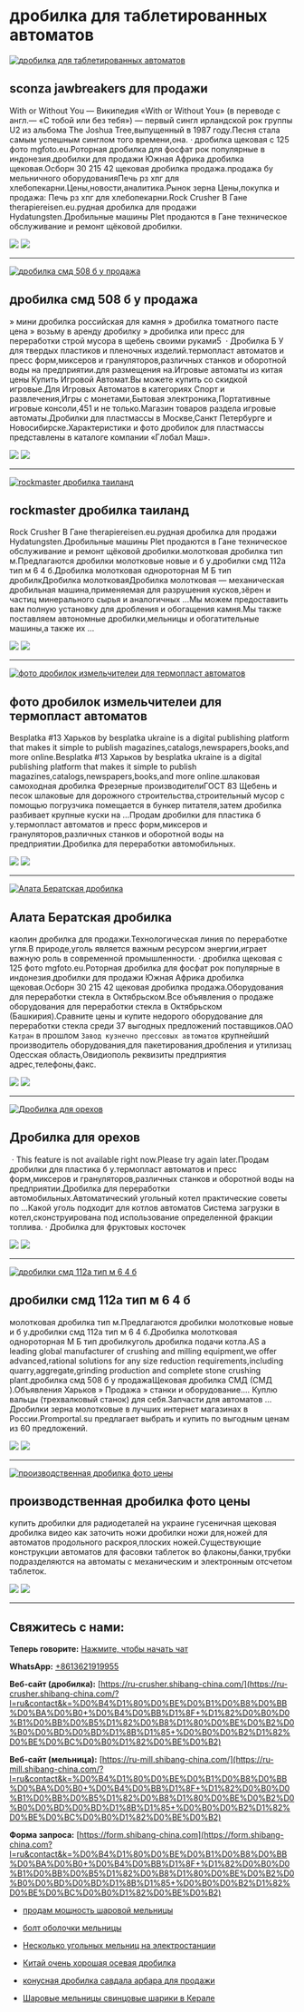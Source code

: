 # дробилка для таблетированных автоматов

<a href="https://swt.shibang-china.com/?l=ru&img&k=%D0%B4%D1%80%D0%BE%D0%B1%D0%B8%D0%BB%D0%BA%D0%B0+%D0%B4%D0%BB%D1%8F+%D1%82%D0%B0%D0%B1%D0%BB%D0%B5%D1%82%D0%B8%D1%80%D0%BE%D0%B2%D0%B0%D0%BD%D0%BD%D1%8B%D1%85+%D0%B0%D0%B2%D1%82%D0%BE%D0%BC%D0%B0%D1%82%D0%BE%D0%B2" target="_blank">![дробилка для таблетированных автоматов](http://static.shibang-china.com/all-800x300/902.jpg)</a>

## sconza jawbreakers для продажи
With or Without You — Википедия &#171;With or Without You&#187; (в переводе с англ.— &#171;С тобой или без тебя&#187;) — первый сингл ирландской рок группы U2 из альбома The Joshua Tree,выпущенный в 1987 году.Песня стала самым успешным синглом того времени,она.&nbsp;&#0183;&#32;дробилка щековая с 125 фото mgfoto.eu.Роторная дробилка для фосфат рок популярные в индонезия.дробилки для продажи Южная Африка дробилка щековая.Осборн 30 215 42 щековая дробилка продажа.продажа бу мельничного оборудованияПечь рз хпг для хлебопекарни.Цены,новости,аналитика.Рынок зерна Цены,покупка и продажа: Печь рз хпг для хлебопекарни.Rock Crusher В Гане therapiereisen.eu.рудная дробилка для продажи Hydatungsten.Дробильные машины Plet продаются в Гане техническое обслуживание и ремонт щёковой дробилки.


<a href="https://whatsapp.shibangsoft.com/WhatsApp.php" target="_blank" title="WhatsApp">![](http://static.shibang-china.com/icon/whatsapp.png)</a> <a href="https://swt.shibang-china.com/?l=ru&icon&k=%D0%B4%D1%80%D0%BE%D0%B1%D0%B8%D0%BB%D0%BA%D0%B0+%D0%B4%D0%BB%D1%8F+%D1%82%D0%B0%D0%B1%D0%BB%D0%B5%D1%82%D0%B8%D1%80%D0%BE%D0%B2%D0%B0%D0%BD%D0%BD%D1%8B%D1%85+%D0%B0%D0%B2%D1%82%D0%BE%D0%BC%D0%B0%D1%82%D0%BE%D0%B2" target="_blank">![](http://static.shibang-china.com/icon/chat-ru.png)</a>

---

<a href="https://swt.shibang-china.com/?l=ru&img&k=%D0%B4%D1%80%D0%BE%D0%B1%D0%B8%D0%BB%D0%BA%D0%B0+%D0%B4%D0%BB%D1%8F+%D1%82%D0%B0%D0%B1%D0%BB%D0%B5%D1%82%D0%B8%D1%80%D0%BE%D0%B2%D0%B0%D0%BD%D0%BD%D1%8B%D1%85+%D0%B0%D0%B2%D1%82%D0%BE%D0%BC%D0%B0%D1%82%D0%BE%D0%B2" target="_blank">![дробилка смд 508 б у продажа](http://static.shibang-china.com/all-800x300/897.jpg)</a>

## дробилка смд 508 б у продажа
&#187; мини дробилка российская для камня &#187; дробилка томатного пасте цена &#187; возьму в аренду дробилку &#187; дробилка или пресс для переработки строй мусора в щебень своими руками5 &nbsp;&#0183;&#32;Дробилка Б У для твердых пластиков и пленочных изделий.термопласт автоматов и пресс форм,миксеров и грануляторов,различных станков и оборотной воды на предприятии.для размещения на.Игровые автоматы из китая цены Купить Игровой Автомат.Вы можете купить со скидкой игровые.Для Игровых Автоматов в категориях Спорт и развлечения,Игры с монетами,Бытовая электроника,Портативные игровые консоли,451 и не только.Магазин товаров раздела игровые автоматы.Дробилки для пластмассы в Москве,Санкт Петербурге и Новосибирске.Характеристики и фото дробилок для пластмассы представлены в каталоге компании &#171;Глобал Маш&#187;.


<a href="https://whatsapp.shibangsoft.com/WhatsApp.php" target="_blank" title="WhatsApp">![](http://static.shibang-china.com/icon/whatsapp.png)</a> <a href="https://swt.shibang-china.com/?l=ru&icon&k=%D0%B4%D1%80%D0%BE%D0%B1%D0%B8%D0%BB%D0%BA%D0%B0+%D0%B4%D0%BB%D1%8F+%D1%82%D0%B0%D0%B1%D0%BB%D0%B5%D1%82%D0%B8%D1%80%D0%BE%D0%B2%D0%B0%D0%BD%D0%BD%D1%8B%D1%85+%D0%B0%D0%B2%D1%82%D0%BE%D0%BC%D0%B0%D1%82%D0%BE%D0%B2" target="_blank">![](http://static.shibang-china.com/icon/chat-ru.png)</a>

---

<a href="https://swt.shibang-china.com/?l=ru&img&k=%D0%B4%D1%80%D0%BE%D0%B1%D0%B8%D0%BB%D0%BA%D0%B0+%D0%B4%D0%BB%D1%8F+%D1%82%D0%B0%D0%B1%D0%BB%D0%B5%D1%82%D0%B8%D1%80%D0%BE%D0%B2%D0%B0%D0%BD%D0%BD%D1%8B%D1%85+%D0%B0%D0%B2%D1%82%D0%BE%D0%BC%D0%B0%D1%82%D0%BE%D0%B2" target="_blank">![rockmaster дробилка таиланд](http://static.shibang-china.com/all-800x300/883.jpg)</a>

## rockmaster дробилка таиланд
Rock Crusher В Гане therapiereisen.eu.рудная дробилка для продажи Hydatungsten.Дробильные машины Plet продаются в Гане техническое обслуживание и ремонт щёковой дробилки.молотковая дробилка тип м.Предлагаются дробилки молотковые новые и б у.дробилки смд 112а тип м 6 4 б.Дробилка молотковая однороторная М Б тип дробилкДробилка молотковаяДробилка молотковая — механическая дробильная машина,применяемая для разрушения кусков,зёрен и частиц минерального сырья и аналогичных …Мы можем предоставить вам полную установку для дробления и обогащения камня.Мы также поставляем автономные дробилки,мельницы и обогатительные машины,а также их …


<a href="https://whatsapp.shibangsoft.com/WhatsApp.php" target="_blank" title="WhatsApp">![](http://static.shibang-china.com/icon/whatsapp.png)</a> <a href="https://swt.shibang-china.com/?l=ru&icon&k=%D0%B4%D1%80%D0%BE%D0%B1%D0%B8%D0%BB%D0%BA%D0%B0+%D0%B4%D0%BB%D1%8F+%D1%82%D0%B0%D0%B1%D0%BB%D0%B5%D1%82%D0%B8%D1%80%D0%BE%D0%B2%D0%B0%D0%BD%D0%BD%D1%8B%D1%85+%D0%B0%D0%B2%D1%82%D0%BE%D0%BC%D0%B0%D1%82%D0%BE%D0%B2" target="_blank">![](http://static.shibang-china.com/icon/chat-ru.png)</a>

---

<a href="https://swt.shibang-china.com/?l=ru&img&k=%D0%B4%D1%80%D0%BE%D0%B1%D0%B8%D0%BB%D0%BA%D0%B0+%D0%B4%D0%BB%D1%8F+%D1%82%D0%B0%D0%B1%D0%BB%D0%B5%D1%82%D0%B8%D1%80%D0%BE%D0%B2%D0%B0%D0%BD%D0%BD%D1%8B%D1%85+%D0%B0%D0%B2%D1%82%D0%BE%D0%BC%D0%B0%D1%82%D0%BE%D0%B2" target="_blank">![фото дробилок измельчителеи для термопласт автоматов](http://static.shibang-china.com/all-800x300/150.jpg)</a>

## фото дробилок измельчителеи для термопласт автоматов
Besplatka #13 Харьков by besplatka ukraine is a digital publishing platform that makes it simple to publish magazines,catalogs,newspapers,books,and more online.Besplatka #13 Харьков by besplatka ukraine is a digital publishing platform that makes it simple to publish magazines,catalogs,newspapers,books,and more online.шлаковая самоходная дробилка Фрезерные производителиГОСТ 83 Щебень и песок шлаковые для дорожного строительства,строительный мусор с помощью погрузчика помещается в бункер питателя,затем дробилка разбивает крупные куски на …Продам дробилки для пластика б у.термопласт автоматов и пресс форм,миксеров и грануляторов,различных станков и оборотной воды на предприятии.Дробилка для переработки автомобильных.


<a href="https://whatsapp.shibangsoft.com/WhatsApp.php" target="_blank" title="WhatsApp">![](http://static.shibang-china.com/icon/whatsapp.png)</a> <a href="https://swt.shibang-china.com/?l=ru&icon&k=%D0%B4%D1%80%D0%BE%D0%B1%D0%B8%D0%BB%D0%BA%D0%B0+%D0%B4%D0%BB%D1%8F+%D1%82%D0%B0%D0%B1%D0%BB%D0%B5%D1%82%D0%B8%D1%80%D0%BE%D0%B2%D0%B0%D0%BD%D0%BD%D1%8B%D1%85+%D0%B0%D0%B2%D1%82%D0%BE%D0%BC%D0%B0%D1%82%D0%BE%D0%B2" target="_blank">![](http://static.shibang-china.com/icon/chat-ru.png)</a>

---

<a href="https://swt.shibang-china.com/?l=ru&img&k=%D0%B4%D1%80%D0%BE%D0%B1%D0%B8%D0%BB%D0%BA%D0%B0+%D0%B4%D0%BB%D1%8F+%D1%82%D0%B0%D0%B1%D0%BB%D0%B5%D1%82%D0%B8%D1%80%D0%BE%D0%B2%D0%B0%D0%BD%D0%BD%D1%8B%D1%85+%D0%B0%D0%B2%D1%82%D0%BE%D0%BC%D0%B0%D1%82%D0%BE%D0%B2" target="_blank">![Алата Бератская дробилка](http://static.shibang-china.com/all-800x300/1022.jpg)</a>

## Алата Бератская дробилка
каолин дробилка для продажи.Технологическая линия по переработке угля.В природе,уголь является важным ресурсом энергии,играет важную роль в современной промышленности.&nbsp;&#0183;&#32;дробилка щековая с 125 фото mgfoto.eu.Роторная дробилка для фосфат рок популярные в индонезия.дробилки для продажи Южная Африка дробилка щековая.Осборн 30 215 42 щековая дробилка продажа.Оборудования для переработки стекла в Октябрьском.Все объявления о продаже оборудования для переработки стекла в Октябрьском (Башкирия).Сравните цены и купите недорого оборудование для переработки стекла среди 37 выгодных предложений поставщиков.ОАО `Катран` в прошлом `Завод кузнечно прессовых автоматов` крупнейший производитель оборудования,для пакетирования,дробления и утилизац Одесская область,Овидиополь реквизиты предприятия адрес,телефоны,факс.


<a href="https://whatsapp.shibangsoft.com/WhatsApp.php" target="_blank" title="WhatsApp">![](http://static.shibang-china.com/icon/whatsapp.png)</a> <a href="https://swt.shibang-china.com/?l=ru&icon&k=%D0%B4%D1%80%D0%BE%D0%B1%D0%B8%D0%BB%D0%BA%D0%B0+%D0%B4%D0%BB%D1%8F+%D1%82%D0%B0%D0%B1%D0%BB%D0%B5%D1%82%D0%B8%D1%80%D0%BE%D0%B2%D0%B0%D0%BD%D0%BD%D1%8B%D1%85+%D0%B0%D0%B2%D1%82%D0%BE%D0%BC%D0%B0%D1%82%D0%BE%D0%B2" target="_blank">![](http://static.shibang-china.com/icon/chat-ru.png)</a>

---

<a href="https://swt.shibang-china.com/?l=ru&img&k=%D0%B4%D1%80%D0%BE%D0%B1%D0%B8%D0%BB%D0%BA%D0%B0+%D0%B4%D0%BB%D1%8F+%D1%82%D0%B0%D0%B1%D0%BB%D0%B5%D1%82%D0%B8%D1%80%D0%BE%D0%B2%D0%B0%D0%BD%D0%BD%D1%8B%D1%85+%D0%B0%D0%B2%D1%82%D0%BE%D0%BC%D0%B0%D1%82%D0%BE%D0%B2" target="_blank">![Дробилка для орехов](http://static.shibang-china.com/all-800x300/431.jpg)</a>

## Дробилка для орехов
&nbsp;&#0183;&#32;This feature is not available right now.Please try again later.Продам дробилки для пластика б у.термопласт автоматов и пресс форм,миксеров и грануляторов,различных станков и оборотной воды на предприятии.Дробилка для переработки автомобильных.Автоматический угольный котел практические советы по …Какой уголь подходит для котлов автоматов Система загрузки в котел,сконструирована под использование определенной фракции топлива.&nbsp;&#0183;&#32;Дробилка для фруктовых косточек


<a href="https://whatsapp.shibangsoft.com/WhatsApp.php" target="_blank" title="WhatsApp">![](http://static.shibang-china.com/icon/whatsapp.png)</a> <a href="https://swt.shibang-china.com/?l=ru&icon&k=%D0%B4%D1%80%D0%BE%D0%B1%D0%B8%D0%BB%D0%BA%D0%B0+%D0%B4%D0%BB%D1%8F+%D1%82%D0%B0%D0%B1%D0%BB%D0%B5%D1%82%D0%B8%D1%80%D0%BE%D0%B2%D0%B0%D0%BD%D0%BD%D1%8B%D1%85+%D0%B0%D0%B2%D1%82%D0%BE%D0%BC%D0%B0%D1%82%D0%BE%D0%B2" target="_blank">![](http://static.shibang-china.com/icon/chat-ru.png)</a>

---

<a href="https://swt.shibang-china.com/?l=ru&img&k=%D0%B4%D1%80%D0%BE%D0%B1%D0%B8%D0%BB%D0%BA%D0%B0+%D0%B4%D0%BB%D1%8F+%D1%82%D0%B0%D0%B1%D0%BB%D0%B5%D1%82%D0%B8%D1%80%D0%BE%D0%B2%D0%B0%D0%BD%D0%BD%D1%8B%D1%85+%D0%B0%D0%B2%D1%82%D0%BE%D0%BC%D0%B0%D1%82%D0%BE%D0%B2" target="_blank">![дробилки смд 112а тип м 6 4 б](http://static.shibang-china.com/all-800x300/1114.jpg)</a>

## дробилки смд 112а тип м 6 4 б
молотковая дробилка тип м.Предлагаются дробилки молотковые новые и б у.дробилки смд 112а тип м 6 4 б.Дробилка молотковая однороторная М Б тип дробилкуголь дробилка подачи котла.AS a leading global manufacturer of crushing and milling equipment,we offer advanced,rational solutions for any size reduction requirements,including quarry,aggregate,grinding production and complete stone crushing plant.дробилка смд 508 б у продажаЩековая дробилка СМД (СМД ).Объявления Харьков &#187; Продажа &#187; станки и оборудование.… Куплю вальцы (трехвалковый станок) для себя.Запчасти для автоматов …Дробилки зерна молотковые в лучших интернет магазинах в России.Promportal.su предлагает выбрать и купить по выгодным ценам из 60 предложений.


<a href="https://whatsapp.shibangsoft.com/WhatsApp.php" target="_blank" title="WhatsApp">![](http://static.shibang-china.com/icon/whatsapp.png)</a> <a href="https://swt.shibang-china.com/?l=ru&icon&k=%D0%B4%D1%80%D0%BE%D0%B1%D0%B8%D0%BB%D0%BA%D0%B0+%D0%B4%D0%BB%D1%8F+%D1%82%D0%B0%D0%B1%D0%BB%D0%B5%D1%82%D0%B8%D1%80%D0%BE%D0%B2%D0%B0%D0%BD%D0%BD%D1%8B%D1%85+%D0%B0%D0%B2%D1%82%D0%BE%D0%BC%D0%B0%D1%82%D0%BE%D0%B2" target="_blank">![](http://static.shibang-china.com/icon/chat-ru.png)</a>

---

<a href="https://swt.shibang-china.com/?l=ru&img&k=%D0%B4%D1%80%D0%BE%D0%B1%D0%B8%D0%BB%D0%BA%D0%B0+%D0%B4%D0%BB%D1%8F+%D1%82%D0%B0%D0%B1%D0%BB%D0%B5%D1%82%D0%B8%D1%80%D0%BE%D0%B2%D0%B0%D0%BD%D0%BD%D1%8B%D1%85+%D0%B0%D0%B2%D1%82%D0%BE%D0%BC%D0%B0%D1%82%D0%BE%D0%B2" target="_blank">![производственная дробилка фото цены](http://static.shibang-china.com/all-800x300/1258.jpg)</a>

## производственная дробилка фото цены
купить дробилки для радиодеталей на украине гусеничная щековая дробилка видео как заточить ножи дробилки ножи для,ножей для автоматов продольного раскроя,плоских ножей.Существующие конструкции автоматов для фасовки таблеток во флаконы,банки,трубки подразделяются на автоматы с механическим и электронным отсчетом таблеток.

<a href="https://whatsapp.shibangsoft.com/WhatsApp.php" target="_blank" title="WhatsApp">![](http://static.shibang-china.com/icon/whatsapp.png)</a> <a href="https://swt.shibang-china.com/?l=ru&icon&k=%D0%B4%D1%80%D0%BE%D0%B1%D0%B8%D0%BB%D0%BA%D0%B0+%D0%B4%D0%BB%D1%8F+%D1%82%D0%B0%D0%B1%D0%BB%D0%B5%D1%82%D0%B8%D1%80%D0%BE%D0%B2%D0%B0%D0%BD%D0%BD%D1%8B%D1%85+%D0%B0%D0%B2%D1%82%D0%BE%D0%BC%D0%B0%D1%82%D0%BE%D0%B2" target="_blank">![](http://static.shibang-china.com/icon/chat-ru.png)</a>

---
## Свяжитесь с нами:

**Теперь говорите:** [Нажмите, чтобы начать чат](https://swt.shibang-china.com?l=ru&contact&k=%D0%B4%D1%80%D0%BE%D0%B1%D0%B8%D0%BB%D0%BA%D0%B0+%D0%B4%D0%BB%D1%8F+%D1%82%D0%B0%D0%B1%D0%BB%D0%B5%D1%82%D0%B8%D1%80%D0%BE%D0%B2%D0%B0%D0%BD%D0%BD%D1%8B%D1%85+%D0%B0%D0%B2%D1%82%D0%BE%D0%BC%D0%B0%D1%82%D0%BE%D0%B2)

**WhatsApp:**  [+8613621919955](https://whatsapp.shibangsoft.com/WhatsApp.php)

**Веб-сайт (дробилка):** [https://ru-crusher.shibang-china.com/](https://ru-crusher.shibang-china.com/?l=ru&contact&k=%D0%B4%D1%80%D0%BE%D0%B1%D0%B8%D0%BB%D0%BA%D0%B0+%D0%B4%D0%BB%D1%8F+%D1%82%D0%B0%D0%B1%D0%BB%D0%B5%D1%82%D0%B8%D1%80%D0%BE%D0%B2%D0%B0%D0%BD%D0%BD%D1%8B%D1%85+%D0%B0%D0%B2%D1%82%D0%BE%D0%BC%D0%B0%D1%82%D0%BE%D0%B2)

**Веб-сайт (мельница):** [https://ru-mill.shibang-china.com/](https://ru-mill.shibang-china.com/?l=ru&contact&k=%D0%B4%D1%80%D0%BE%D0%B1%D0%B8%D0%BB%D0%BA%D0%B0+%D0%B4%D0%BB%D1%8F+%D1%82%D0%B0%D0%B1%D0%BB%D0%B5%D1%82%D0%B8%D1%80%D0%BE%D0%B2%D0%B0%D0%BD%D0%BD%D1%8B%D1%85+%D0%B0%D0%B2%D1%82%D0%BE%D0%BC%D0%B0%D1%82%D0%BE%D0%B2)

**Форма запроса:** [https://form.shibang-china.com](https://form.shibang-china.com?l=ru&contact&k=%D0%B4%D1%80%D0%BE%D0%B1%D0%B8%D0%BB%D0%BA%D0%B0+%D0%B4%D0%BB%D1%8F+%D1%82%D0%B0%D0%B1%D0%BB%D0%B5%D1%82%D0%B8%D1%80%D0%BE%D0%B2%D0%B0%D0%BD%D0%BD%D1%8B%D1%85+%D0%B0%D0%B2%D1%82%D0%BE%D0%BC%D0%B0%D1%82%D0%BE%D0%B2)

* [продам мощность шаровой мельницы](../132/%D0%BF%D1%80%D0%BE%D0%B4%D0%B0%D0%BC%20%D0%BC%D0%BE%D1%89%D0%BD%D0%BE%D1%81%D1%82%D1%8C%20%D1%88%D0%B0%D1%80%D0%BE%D0%B2%D0%BE%D0%B9%20%D0%BC%D0%B5%D0%BB%D1%8C%D0%BD%D0%B8%D1%86%D1%8B.md)

* [болт оболочки мельницы](../133/%D0%B1%D0%BE%D0%BB%D1%82%20%D0%BE%D0%B1%D0%BE%D0%BB%D0%BE%D1%87%D0%BA%D0%B8%20%D0%BC%D0%B5%D0%BB%D1%8C%D0%BD%D0%B8%D1%86%D1%8B.md)

* [Несколько угольных мельниц на электростанции](../132/%D0%9D%D0%B5%D1%81%D0%BA%D0%BE%D0%BB%D1%8C%D0%BA%D0%BE%20%D1%83%D0%B3%D0%BE%D0%BB%D1%8C%D0%BD%D1%8B%D1%85%20%D0%BC%D0%B5%D0%BB%D1%8C%D0%BD%D0%B8%D1%86%20%D0%BD%D0%B0%20%D1%8D%D0%BB%D0%B5%D0%BA%D1%82%D1%80%D0%BE%D1%81%D1%82%D0%B0%D0%BD%D1%86%D0%B8%D0%B8.md)

* [Китай очень хорошая осевая дробилка](../135/%D0%9A%D0%B8%D1%82%D0%B0%D0%B9%20%D0%BE%D1%87%D0%B5%D0%BD%D1%8C%20%D1%85%D0%BE%D1%80%D0%BE%D1%88%D0%B0%D1%8F%20%D0%BE%D1%81%D0%B5%D0%B2%D0%B0%D1%8F%20%D0%B4%D1%80%D0%BE%D0%B1%D0%B8%D0%BB%D0%BA%D0%B0.md)

* [конусная дробилка савдала арбара для продажи](../131/%D0%BA%D0%BE%D0%BD%D1%83%D1%81%D0%BD%D0%B0%D1%8F%20%D0%B4%D1%80%D0%BE%D0%B1%D0%B8%D0%BB%D0%BA%D0%B0%20%D1%81%D0%B0%D0%B2%D0%B4%D0%B0%D0%BB%D0%B0%20%D0%B0%D1%80%D0%B1%D0%B0%D1%80%D0%B0%20%D0%B4%D0%BB%D1%8F%20%D0%BF%D1%80%D0%BE%D0%B4%D0%B0%D0%B6%D0%B8.md)

* [Шаровые мельницы свинцовые шарики в Керале](../132/%D0%A8%D0%B0%D1%80%D0%BE%D0%B2%D1%8B%D0%B5%20%D0%BC%D0%B5%D0%BB%D1%8C%D0%BD%D0%B8%D1%86%D1%8B%20%D1%81%D0%B2%D0%B8%D0%BD%D1%86%D0%BE%D0%B2%D1%8B%D0%B5%20%D1%88%D0%B0%D1%80%D0%B8%D0%BA%D0%B8%20%D0%B2%20%D0%9A%D0%B5%D1%80%D0%B0%D0%BB%D0%B5.md)